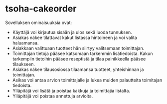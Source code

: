 # tsoha-cakeorder

Sovelluksen ominaisuuksia ovat:

- Käyttäjä voi kirjautua sisään ja ulos sekä luoda tunnuksen.
- Asiakas näkee tilattavat kakut listassa hintoineen ja voi valita haluamansa. 
- Asiakkaan valittuaan tuotteet hän siirtyy valitsemaan toimittajan. 
- Toimittajan tietoja pääsee katsomaan tarkemmin lisätiedoista. Kakun tarkempiin tietoihin pääsee reseptistä ja tilaa painikkeella pääsee tilaukseen.
- Asiakas näkee tilausosiossa tilaamansa tuotteet, yhteishinnan ja toimittajan.
- Asikas voi antaa arvion toimittajalle ja lukea muiden palautteita toimitajan tiedoista.
- Ylläpitäjä voi lisätä ja poistaa kakkuja ja toimittajia listalta.
- Ylläpitäjä voi poistaa annettuja arvioita.
